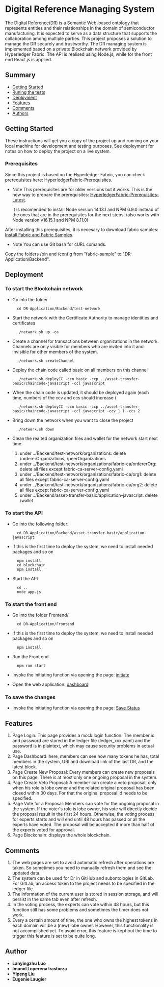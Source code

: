 # Digital Reference Managing System

The Digital Reference(DR) is a Semantic Web-based ontology that represents entities and their relationships in the domain of semiconductor manufacturing. It is expected to serve as a data structure that supports the collaboration among multiple parties. This project proposes a solution to manage the DR securely and trustworthy.
The DR managing system is implemented based on a private Blockchain network provided by Hyperledger Fabric. The API is realised using Node.js, while for the front end React.js is applied.
## Summary

  - [Getting Started](#getting-started)
  - [Runing the tests](#running-the-tests)
  - [Deployment](#deployment)
  - [Features](#features)
  - [Comments](#comments)
  - [Authors](#authors)

## Getting Started

These instructions will get you a copy of the project up and running on your local machine for development and testing purposes. See deployment for notes on how to deploy the project on a live system.

### Prerequisites

Since this project is based on the Hyperledger Fabric, you can check prerequisites here: [HyperledgerFabric-Prerequisites](https://hyperledger-fabric.readthedocs.io/en/release-1.4/prereqs.html).

-	Note
	This prerequisites are for older versions but it works. This is the new way to prepare the prerequisites: [HyperledgerFabric-Prerequisites-Latest](https://hyperledger-fabric.readthedocs.io/en/latest/prereqs.html).

	It is recomended to install Node version 14.13.1 and NPM 6.9.0 instead of the ones that are in the prerequisites for the next steps.
	(also works with Node version v16.15.1 and NPM 8.11.0)

After installing this prerequisites, it is necesary to download fabric samples: [Install Fabric and Fabric Samples](https://hyperledger-fabric.readthedocs.io/en/latest/install.html).

-	Note
	You can use Git bash for cURL comands.

Copy the folders /bin and /config from "fabric-sample" to "DR-Application\Backend".


## Deployment

### To start the Blockchain network

- Go into the folder 

		cd DR-Application/Backend/test-network
		
- Start the network with the Certificate Authority to manage identities and certificates
		
		./network.sh up -ca
		
- Create a channel for transactions between organizations in the network. Channels are only visible for members who are invited into it and invisible for other members of the system.

		./network.sh createChannel

- Deploy the chain code called basic on all members on this channel

		./network.sh deployCC -ccn basic -ccp ../asset-transfer-basic/chaincode-javascript -ccl javascript

- When the chain code is updated, it should be deployed again (each time, numbers of the ccv and ccs should increase )

		./network.sh deployCC -ccn basic -ccp ../asset-transfer-basic/chaincode-javascript -ccl javascript -ccv 1.1 -ccs 2

- Bring down the network when you want to close the project

		./network.sh down

- Clean the realted organization files and wallet for the network start next time:
	1. under ../Backend/test-network/organizations: delete /ordererOrganizations, /peerOrganizations
	2. under ../Backend/test-network/organizations/fabric-ca/ordererOrg: delete all files except fabric-ca-server-config.yaml
	3. under ../Backend/test-network/organizations/fabric-ca/org1: delete all files except fabric-ca-server-config.yaml
	4. under ../Backend/test-network/organizations/fabric-ca/org2: delete all files except fabric-ca-server-config.yaml
	5. under ../Backend/asset-transfer-basic/application-javascript: delete /wallet
	
	


### To start the API

- Go into the following folder:
	
		cd DR-Application/Backend/asset-transfer-basic/application-javascript
	
- If this is the first time to deploy the system, we need to install needed packages and so on

		npm install
		cd blockchain
		npm install

- Start the API

        cd ..
		node app.js

### To start the front end

- Go into the folder Frontend/

		cd DR-Application/Frontend

- If this is the first time to deploy the system, we need to install needed packages and so on

		npm install

- Run the Front end

		npm run start

- Invoke the initiating function via opening the page: [initiate](http://localhost:3001/initiate)

- Open the web application: [dashboard](https://localhost:3006/app/dashboard)

### To save the changes

- Invoke the initiating function via opening the page: [Save Status](http://localhost:3001/saveStatus)

## Features
1. Page Login: This page provides a mock login function. The member id and password are stored in the ledger file (ledger_xxx.yaml) and the password is in plaintext, which may cause security problems in actual use.
2. Page Dashboard: here, members can see how many tokens he has, total members in the system, URI and download link of the last DR, and the latest block.
3. Page Create New Proposal: Every members can create new proposals on this page. There is at most only one ongoing proposal in the system.
4. Page Create Veto Proposal: A member can create a veto proposal, only when his role is lobe owner and the related original proposal has been closed within 30 days. For that the original proposal id needs to be specified.
5. Page Vote for a Proposal: Members can vote for the ongoing proposal in the system. If the voter's role is lobe owner, his vote will directly decide the proposal result in the first 24 hours. Otherwise, the voting process for experts starts and will end until 48 hours has passed or all the experts have voted. The proposal will be accepted if more than half of the experts voted for approval.
6. Page Blockchain: displays the whole blockchain.

## Comments
1. The web pages are set to avoid automatic refresh after operations are taken. So sometimes you need to manually refresh them and see the updated data. 
2. The system can be used for Dr in GitHub and subontologies in GitLab. For GitLab, an access token to the project needs to be specified in the ledger file.
3. The information of the current user is stored in session storage, and will persist in the same tab even after refresh.
4. In the voting process, the experts can vote within 48 hours, but this function still has some problems and sometimes the timer does not work.
5. Every a certain amount of time, the one who owns the highest tokens in each domain will be a (new) lobe owner. However, this functionality is not accomplished yet. To avoid error, this feature is kept but the time to trigger this feature is set to be quite long.

## Author
  - **Lanyingzhu Luo**
  - **Imanol Loperena Irastorza**
  - **Yipeng Liu**
  - **Eugenie Laugier**
